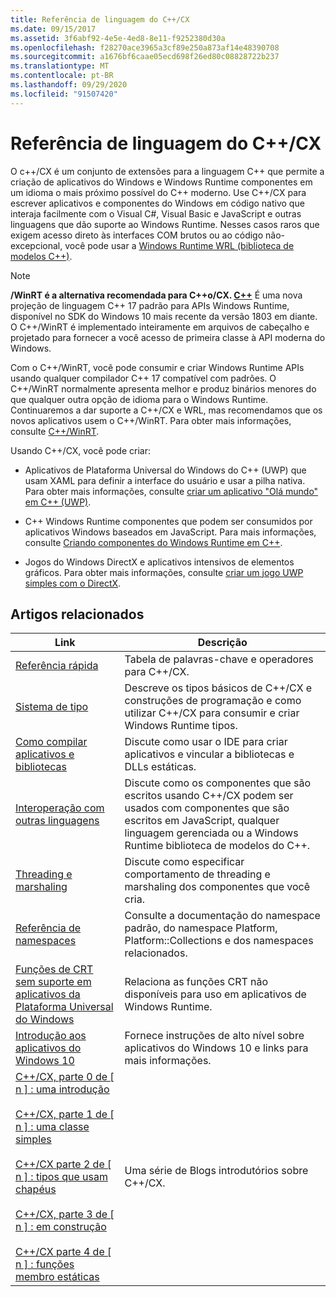 ```yaml
---
title: Referência de linguagem do C++/CX
ms.date: 09/15/2017
ms.assetid: 3f6abf92-4e5e-4ed8-8e11-f9252380d30a
ms.openlocfilehash: f28270ace3965a3cf89e250a873af14e48390708
ms.sourcegitcommit: a1676bf6caae05ecd698f26ed80c08828722b237
ms.translationtype: MT
ms.contentlocale: pt-BR
ms.lasthandoff: 09/29/2020
ms.locfileid: "91507420"
---
```

# <a name="ccx-language-reference"></a>Referência de linguagem do C++/CX

O c++/CX é um conjunto de extensões para a linguagem C++ que permite a criação de aplicativos do Windows e Windows Runtime componentes em um idioma o mais próximo possível do C++ moderno. Use C++/CX para escrever aplicativos e componentes do Windows em código nativo que interaja facilmente com o Visual C#, Visual Basic e JavaScript e outras linguagens que dão suporte ao Windows Runtime. Nesses casos raros que exigem acesso direto às interfaces COM brutos ou ao código não-excepcional, você pode usar a [Windows Runtime WRL (biblioteca de modelos C++)](./wrl/windows-runtime-cpp-template-library-wrl.md).

> [!NOTE]
> **/WinRT é a alternativa recomendada para C++o/CX. [ C++](/windows/uwp/cpp-and-winrt-apis/index)** É uma nova projeção de linguagem C++ 17 padrão para APIs Windows Runtime, disponível no SDK do Windows 10 mais recente da versão 1803 em diante. O C++/WinRT é implementado inteiramente em arquivos de cabeçalho e projetado para fornecer a você acesso de primeira classe à API moderna do Windows.
>
> Com o C++/WinRT, você pode consumir e criar Windows Runtime APIs usando qualquer compilador C++ 17 compatível com padrões. O C++/WinRT normalmente apresenta melhor e produz binários menores do que qualquer outra opção de idioma para o Windows Runtime. Continuaremos a dar suporte a C++/CX e WRL, mas recomendamos que os novos aplicativos usem o C++/WinRT. Para obter mais informações, consulte [C++/WinRT](/windows/uwp/cpp-and-winrt-apis/index).

Usando C++/CX, você pode criar:

- Aplicativos de Plataforma Universal do Windows do C++ (UWP) que usam XAML para definir a interface do usuário e usar a pilha nativa. Para obter mais informações, consulte [criar um aplicativo "Olá mundo" em C++ (UWP)](/windows/uwp/get-started/create-a-basic-windows-10-app-in-cpp).

- C++ Windows Runtime componentes que podem ser consumidos por aplicativos Windows baseados em JavaScript. Para mais informações, consulte [Criando componentes do Windows Runtime em C++](/windows/uwp/winrt-components/creating-windows-runtime-components-in-cpp).

- Jogos do Windows DirectX e aplicativos intensivos de elementos gráficos. Para obter mais informações, consulte [criar um jogo UWP simples com o DirectX](/windows/uwp/gaming/tutorial--create-your-first-uwp-directx-game).

## <a name="related-articles"></a>Artigos relacionados

| Link | Descrição |
|--|--|
| [Referência rápida](../cppcx/quick-reference-c-cx.md) | Tabela de palavras-chave e operadores para C++/CX. |
| [Sistema de tipo](../cppcx/type-system-c-cx.md) | Descreve os tipos básicos de C++/CX e construções de programação e como utilizar C++/CX para consumir e criar Windows Runtime tipos. |
| [Como compilar aplicativos e bibliotecas](../cppcx/building-apps-and-libraries-c-cx.md) | Discute como usar o IDE para criar aplicativos e vincular a bibliotecas e DLLs estáticas. |
| [Interoperação com outras linguagens](../cppcx/interoperating-with-other-languages-c-cx.md) | Discute como os componentes que são escritos usando C++/CX podem ser usados com componentes que são escritos em JavaScript, qualquer linguagem gerenciada ou a Windows Runtime biblioteca de modelos do C++. |
| [Threading e marshaling](../cppcx/threading-and-marshaling-c-cx.md) | Discute como especificar comportamento de threading e marshaling dos componentes que você cria. |
| [Referência de namespaces](../cppcx/namespaces-reference-c-cx.md) | Consulte a documentação do namespace padrão, do namespace Platform, Platform::Collections e dos namespaces relacionados. |
| [Funções de CRT sem suporte em aplicativos da Plataforma Universal do Windows](../cppcx/crt-functions-not-supported-in-universal-windows-platform-apps.md) | Relaciona as funções CRT não disponíveis para uso em aplicativos de Windows Runtime. |
| [Introdução aos aplicativos do Windows 10](/windows/uwp/get-started/) | Fornece instruções de alto nível sobre aplicativos do Windows 10 e links para mais informações. |
| [C++/CX, parte 0 de \[ n \] : uma introdução](https://devblogs.microsoft.com/cppblog/ccx-part-0-of-n-an-introduction/)<br /><br />[C++/CX, parte 1 de \[ n \] : uma classe simples](https://devblogs.microsoft.com/cppblog/ccx-part-1-of-n-a-simple-class/)<br /><br />[C++/CX parte 2 de \[ n \] : tipos que usam chapéus](https://devblogs.microsoft.com/cppblog/ccx-part-2-of-n-types-that-wear-hats/)<br /><br />[C++/CX, parte 3 de \[ n \] : em construção](https://devblogs.microsoft.com/cppblog/ccx-part-3-of-n-under-construction/)<br /><br />[C++/CX parte 4 de \[ n \] : funções membro estáticas](https://devblogs.microsoft.com/cppblog/ccx-part-4-of-n-static-member-functions/)| Uma série de Blogs introdutórios sobre C++/CX. |
